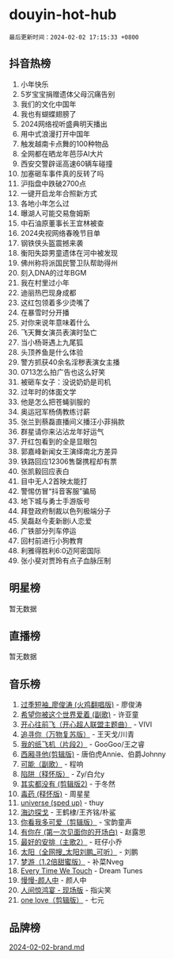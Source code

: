 # douyin-hot-hub

`最后更新时间：2024-02-02 17:15:33 +0800`

## 抖音热榜

1. 小年快乐
1. 5岁宝宝捐赠遗体父母沉痛告别
1. 我们的文化中国年
1. 我也有蝴蝶翅膀了
1. 2024网络视听盛典明天播出
1. 用中式浪漫打开中国年
1. 触发越南卡点舞的100种物品
1. 全网都在晒龙年芭莎AI大片
1. 西安交警辟谣高速60辆车碰撞
1. 加塞砸车事件真的反转了吗
1. 沪指盘中跌破2700点
1. 一键开启龙年合照新方式
1. 各地小年怎么过
1. 曝湖人可能交易詹姆斯
1. 中石油原董事长王宜林被查
1. 2024央视网络春晚节目单
1. 钢铁侠头盔震撼来袭
1. 衡阳失踪男童遗体在河中被发现
1. 佛州称将派国民警卫队帮助得州
1. 刻入DNA的过年BGM
1. 我在村里过小年
1. 迪丽热巴现身成都
1. 这红包领着多少烫嘴了
1. 在暴雪时分开播
1. 对你来说年意味着什么
1. 飞天舞女演员表演时坠亡
1. 当小杨哥遇上九尾狐
1. 头顶养鱼是什么体验
1. 警方抓获40余名淫秽表演女主播
1. 0713怎么拍广告也这么好笑
1. 被砸车女子：没说奶奶是司机
1. 过年时的体面文学
1. 他是怎么把苍蝇驯服的
1. 奥运冠军杨倩教练讨薪
1. 张兰到蔡磊直播间义播汪小菲捐款
1. 群星请你来沾沾龙年好运气
1. 开红包看到的全是显眼包
1. 郭嘉峰新闻女王演绎南北方差异
1. 铁路回应12306售罄携程却有票
1. 张凯毅回应表白
1. 目中无人2首映太能打
1. 警惕仿冒“抖音客服”骗局
1. 地下城与勇士手游版号
1. 拜登政府制裁以色列极端分子
1. 吴磊赵今麦新剧i人恋爱
1. 广铁部分列车停运
1. 回村前进行小狗教育
1. 利雅得胜利6:0迈阿密国际
1. 张小斐对贾玲有点子血脉压制

## 明星榜

暂无数据

## 直播榜

暂无数据

## 音乐榜

1. [过季短袖_廖俊涛 (火鸡翻唱版)](https://sf5-hl-cdn-tos.douyinstatic.com/obj/tos-cn-ve-2774/ogQVJl0tRBKxQgZji7YClFEBrVDeHpPTWfCZbQ) - 廖俊涛
1. [希望你被这个世界爱着 (副歌)](https://sf5-hl-cdn-tos.douyinstatic.com/obj/tos-cn-ve-2774/oUHCmWQfZlE3QQBKBeD8rCFLpJzPgCpImhsxMt) - 许亚童
1. [开心往前飞（开心超人联盟主题曲）](https://sf5-hl-cdn-tos.douyinstatic.com/obj/tos-cn-ve-2774/9d8fb7c82cf1421fb93a9fe925275e0a) - VIVI
1. [追寻你（万物复苏版）](https://sf5-hl-cdn-tos.douyinstatic.com/obj/tos-cn-ve-2774/oYeAZJsbjIDit9APmBg8u6uDUQnHmoCf3gbo74) - 王天戈/川青
1. [我的纸飞机（片段2）](https://sf6-cdn-tos.douyinstatic.com/obj/tos-cn-ve-2774/oM2ZrKcg2CD5AeRB2gkeXOFB1IxAGJdZPazYHf) - GooGoo/王之睿
1. [西厢寻他(剪辑版)](https://sf3-cdn-tos.douyinstatic.com/obj/tos-cn-ve-2774/oUsAVfAQKlRNxEv5qxvIB8o5qmIWUcXbzJKJhw) - 唐伯虎Annie、伯爵Johnny
1. [可能（副歌）](https://sf3-cdn-tos.douyinstatic.com/obj/tos-cn-ve-2774/cde1731888894259b333569393c2fb51) - 程响
1. [陷阱（释怀版）](https://sf6-cdn-tos.douyinstatic.com/obj/tos-cn-ve-2774/oE8C21LeZrzKLDFfQYgMzx4GAIHageG5IzayY7) - Zy/白允y
1. [其实都没有 (剪辑版2)](https://sf3-cdn-tos.douyinstatic.com/obj/tos-cn-ve-2774/oEBNQenHZtBhxYjGgUDQk0BCHTigQafgFlbQ7k) - 于冬然
1. [毒药 (释怀版)](https://sf5-hl-cdn-tos.douyinstatic.com/obj/tos-cn-ve-2774/oYILMEAzspdZBIzy4frJNB8ZHPHWAhiwowd4Ad) - 周星星
1. [universe (sped up)](https://sf5-hl-cdn-tos.douyinstatic.com/obj/tos-cn-ve-2774/oIQnurQLDCsdYeegkM4CKuVb23MZBXtX6QB8bv) - thuy
1. [海边探戈](https://sf5-hl-cdn-tos.douyinstatic.com/obj/tos-cn-ve-2774/os9gE0VQCGqt6VQkZDyBBYvfSDY0QFe3vVmubn) - 王鹤棣/王齐铭/朴鲨
1. [你看我多可爱（剪辑版）](https://sf5-hl-cdn-tos.douyinstatic.com/obj/tos-cn-ve-2774/018d241ee66a4a189b2fa9ea2fe3363d) - 宝韵童声
1. [有你在 (第一次见面你的开场白)](https://sf3-cdn-tos.douyinstatic.com/obj/tos-cn-ve-2774/oAthrQ3ClJBfI57uBoFEgNDYtNCZ0TSYQQfxQ0) - 赵露思
1. [最好的安排（主歌2）](https://sf5-hl-cdn-tos.douyinstatic.com/obj/tos-cn-ve-2774/oMMZX1DuHpMwgoDztBmZswgQnbCeeANZxBHkFY) - 旺仔小乔
1. [太阳（全网搜_太阳刘鹏_可听）](https://sf5-hl-cdn-tos.douyinstatic.com/obj/tos-cn-ve-2774/ogWbyIQnlBFImVbeDocRdCIYtBHlbJXgfZMvgz) - 刘鹏
1. [梦游（1.2倍甜蜜版）](https://sf5-hl-cdn-tos.douyinstatic.com/obj/tos-cn-ve-2774/o4gyAUm8hwufoEABmwVIiQtHsFuGzAEEWtNMzo) - 补菜Nveg
1. [Every Time We Touch](https://sf5-hl-cdn-tos.douyinstatic.com/obj/tos-cn-ve-2774/ogN6lUKQeBBfEVhIOMikG1CcJjugxk1tztZyhP) - Dream Tunes
1. [慢慢-颜人中](https://sf5-hl-cdn-tos.douyinstatic.com/obj/tos-cn-ve-2774/ocjHNfBXdBxQNC8ZGAeoLMFTUgtBg8bkExunDC) - 颜人中
1. [人间惊鸿宴 - 现场版](https://sf5-hl-cdn-tos.douyinstatic.com/obj/tos-cn-ve-2774/osF4mrPePAf2Yv8Wfr5fATCHZwL5h1QiGQAKwz) - 指尖笑
1. [one love（剪辑版）](https://sf3-cdn-tos.douyinstatic.com/obj/tos-cn-ve-2774/o4utbbKzHedACBQ0bkG7ZBgUvDQzbBDnYd1f1k) - 七元

## 品牌榜

[2024-02-02-brand.md](2024-02-02-brand.md)
